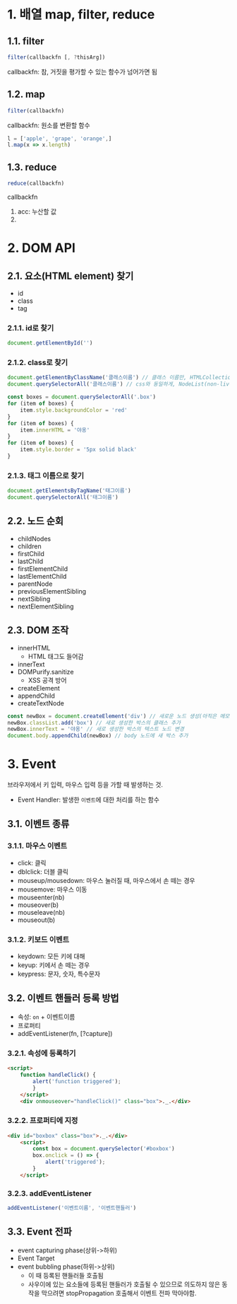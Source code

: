 # 1. 배열 map, filter, reduce

## 1.1. filter
```javascript
filter(callbackfn [, ?thisArg])
```
callbackfn: 참, 거짓을 평가할 수 있는 함수가 넘어가면 됨

## 1.2. map
```javascript
filter(callbackfn)
```
callbackfn: 원소를 변환할 함수

```javascript
l = ['apple', 'grape', 'orange',]
l.map(x => x.length)
```

## 1.3. reduce
```javascript
reduce(callbackfn)
```

callbackfn
1. acc: 누산할 값
2. 

# 2. DOM API
## 2.1. 요소(HTML element) 찾기
- id
- class
- tag

### 2.1.1. id로 찾기
```javascript
document.getElementById('')
```

### 2.1.2. class로 찾기
```javascript
document.getElementByClassName('클래스이름') // 클래스 이름만, HTMLCollection(live)
document.querySelectorAll('클래스이름') // css와 동일하게, NodeList(non-live)
```

```javascript
const boxes = document.querySelectorAll('.box')
for (item of boxes) {
    item.style.backgroundColor = 'red'
}
for (item of boxes) {
    item.innerHTML = '야옹'
}
for (item of boxes) {
    item.style.border = '5px solid black'
}
```

### 2.1.3. 태그 이름으로 찾기
```javascript
document.getElementsByTagName('태그이름')
document.querySelectorAll('태그이름')
```

## 2.2. 노드 순회
- childNodes
- children
- firstChild
- lastChild
- firstElementChild
- lastElementChild
- parentNode
- previousElementSibling
- nextSibling
- nextElementSibling

## 2.3. DOM 조작
- innerHTML
  - HTML 태그도 들어감
- innerText
- DOMPurify.sanitize
  - XSS 공격 방어
- createElement
- appendChild
- createTextNode

```javascript
const newBox = document.createElement('div') // 새로운 노드 생성(아직은 메모리 상에만 존재)
newBox.classList.add('box') // 새로 생성한 박스의 클래스 추가
newBox.innerText = '야옹' // 새로 생성한 박스의 텍스트 노드 변경
document.body.appendChild(newBox) // body 노드에 새 박스 추가
```

# 3. Event
브라우저에서 키 입력, 마우스 입력 등을 가할 때 발생하는 것.
- Event Handler: 발생한 `이벤트`에 대한 처리를 하는 함수

## 3.1. 이벤트 종류

### 3.1.1. 마우스 이벤트

- click: 클릭
- dblclick: 더블 클릭
- mouseup/mousedown: 마우스 눌러질 때, 마우스에서 손 떼는 경우
- mousemove: 마우스 이동
- mouseenter(nb)
- mouseover(b)
- mouseleave(nb)
- mouseout(b)

### 3.1.2. 키보드 이벤트
- keydown: 모든 키에 대해
- keyup: 키에서 손 떼는 경우
- keypress: 문자, 숫자, 특수문자

## 3.2. 이벤트 핸들러 등록 방법
- 속성: `on` + 이벤트이름
- 프로퍼티
- addEventListener(fn, [?capture])

### 3.2.1. 속성에 등록하기
```html
<script>
    function handleClick() {
        alert('function triggered');
        }
    </script>
    <div onmouseover="handleClick()" class="box">._.</div>
```

### 3.2.2. 프로퍼티에 지정
```html
<div id="boxbox" class="box">._.</div>
    <script>
        const box = document.querySelector('#boxbox')
        box.onclick = () => {
            alert('triggered');
        }
    </script>
```

### 3.2.3. addEventListener

```javascript
addEventListener('이벤트이름', '이벤트핸들러')
```

## 3.3. Event 전파
- event capturing phase(상위->하위)
- Event Target
- event bubbling phase(하위->상위)
  - 이 때 등록된 핸들러들 호출됨
  - 사우이에 있는 요소들에 등록된 핸들러가 호출될 수 있으므로 의도하지 않은 동작을 막으려면 stopPropagation 호출해서 이벤트 전파 막아야함.

